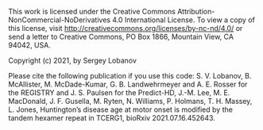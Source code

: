 This work is licensed under the Creative Commons Attribution-NonCommercial-NoDerivatives 4.0 International License. To view a copy of this license, visit http://creativecommons.org/licenses/by-nc-nd/4.0/ or send a letter to Creative Commons, PO Box 1866, Mountain View, CA 94042, USA.

Copyright (c) 2021, by Sergey Lobanov

Please cite the following publication if you use this code:
S. V. Lobanov, B. McAllister, M. McDade-Kumar, G. B. Landwehrmeyer and A. E. Rosser for the REGISTRY and J. S. Paulsen for the Predict-HD, J.-M. Lee, M. E. MacDonald, J. F. Gusella, M. Ryten, N. Williams, P. Holmans, T. H. Massey, L. Jones, Huntington’s disease age at motor onset is modified by the tandem hexamer repeat in TCERG1, bioRxiv 2021.07.16.452643. 
